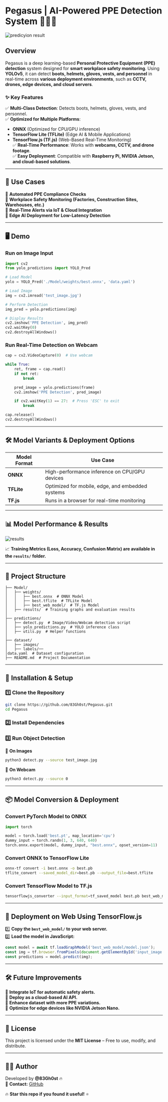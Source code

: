 
# Pegasus | AI-Powered PPE Detection System 🚧👷‍♂️  

![predicyion result](https://github.com/83Gh0st/Pegasus/blob/main/predictions/Model/val_batch0_labels.jpg?raw=true)

## **Overview**  
Pegasus is a deep learning-based **Personal Protective Equipment (PPE) detection** system designed for **smart workplace safety monitoring**. Using **YOLOv5**, it can detect **boots, helmets, gloves, vests, and personnel** in real-time across **various deployment environments**, such as **CCTV, drones, edge devices, and cloud servers**.  

### **✨ Key Features**  
✅ **Multi-Class Detection**: Detects boots, helmets, gloves, vests, and personnel.  
✅ **Optimized for Multiple Platforms**:  
   - **ONNX** (Optimized for CPU/GPU inference)  
   - **TensorFlow Lite (TFLite)** (Edge AI & Mobile Applications)  
   - **TensorFlow.js (TF.js)** (Web-Based Real-Time Monitoring)  
✅ **Real-Time Performance**: Works with **webcams, CCTV, and drone footage**.  
✅ **Easy Deployment**: Compatible with **Raspberry Pi, NVIDIA Jetson, and cloud-based solutions**.  

---

## **🚀 Use Cases**  
🔹 **Automated PPE Compliance Checks**  
🔹 **Workplace Safety Monitoring (Factories, Construction Sites, Warehouses, etc.)**  
🔹 **Real-Time Alerts via IoT & Cloud Integration**  
🔹 **Edge AI Deployment for Low-Latency Detection**  

---

## **🖥️ Demo**  
### **Run on Image Input**  
```python
import cv2
from yolo_predictions import YOLO_Pred

# Load Model
yolo = YOLO_Pred('./Model/weights/best.onnx', 'data.yaml')

# Load Image
img = cv2.imread('test_image.jpg')

# Perform Detection
img_pred = yolo.predictions(img)

# Display Results
cv2.imshow('PPE Detection', img_pred)
cv2.waitKey(0)
cv2.destroyAllWindows()
```

### **Run Real-Time Detection on Webcam**  
```python
cap = cv2.VideoCapture(0)  # Use webcam

while True:
    ret, frame = cap.read()
    if not ret:
        break

    pred_image = yolo.predictions(frame)
    cv2.imshow('PPE Detection', pred_image)

    if cv2.waitKey(1) == 27:  # Press 'ESC' to exit
        break

cap.release()
cv2.destroyAllWindows()
```

---

## **🛠️ Model Variants & Deployment Options**  

| **Model Format** | **Use Case** |
|------------------|-------------|
| **ONNX**  | High-performance inference on CPU/GPU devices |
| **TFLite**  | Optimized for mobile, edge, and embedded systems |
| **TF.js**  | Runs in a browser for real-time monitoring |

---

## **📊 Model Performance & Results**  
![results](https://github.com/83Gh0st/Pegasus/blob/main/predictions/Model/results.png?raw=true)

📈 **Training Metrics (Loss, Accuracy, Confusion Matrix) are available in the `results/` folder.**  

---

## **📂 Project Structure**  

```
├── Model/
│   ├── weights/
│   │   ├── best.onnx  # ONNX Model
│   │   ├── best.tflite  # TFLite Model
│   │   ├── best_web_model/  # TF.js Model
│   ├── results/  # Training graphs and evaluation results
│
├── predictions/
│   ├── detect.py  # Image/Video/Webcam detection script
│   ├── yolo_predictions.py  # YOLO inference class
│   ├── utils.py  # Helper functions
│
├── dataset/
│   ├── images/
│   ├── labels/── 
│data.yaml  # Dataset configuration
├── README.md  # Project Documentation
```

---

## **🚀 Installation & Setup**  

### **1️⃣ Clone the Repository**  
```bash
git clone https://github.com/83Gh0st/Pegasus.git
cd Pegasus
```

### **2️⃣ Install Dependencies**  

### **3️⃣ Run Object Detection**  

🔹 **On Images**  
```bash
python3 detect.py --source test_image.jpg
```
🔹 **On Webcam**  
```bash
python3 detect.py --source 0
```

---

## **📦 Model Conversion & Deployment**  

### **Convert PyTorch Model to ONNX**  
```python
import torch

model = torch.load('best.pt', map_location='cpu')
dummy_input = torch.randn(1, 3, 640, 640)
torch.onnx.export(model, dummy_input, "best.onnx", opset_version=11)
```

### **Convert ONNX to TensorFlow Lite**  
```bash
onnx-tf convert -i best.onnx -o best.pb
tflite_convert --saved_model_dir=best.pb --output_file=best.tflite
```

### **Convert TensorFlow Model to TF.js**  
```bash
tensorflowjs_converter --input_format=tf_saved_model best.pb best_web_model/
```

---

## **📌 Deployment on Web Using TensorFlow.js**  

1️⃣ **Copy the `best_web_model/` to your web server.**  
2️⃣ **Load the model in JavaScript:**  

```javascript
const model = await tf.loadGraphModel('best_web_model/model.json');
const img = tf.browser.fromPixels(document.getElementById('input_image'));
const predictions = model.predict(img);
```

---

## **🛠️ Future Improvements**  

🔹 **Integrate IoT for automatic safety alerts.**  
🔹 **Deploy as a cloud-based AI API.**  
🔹 **Enhance dataset with more PPE variations.**  
🔹 **Optimize for edge devices like NVIDIA Jetson Nano.**  

---

## **📜 License**  
This project is licensed under the **MIT License** – Free to use, modify, and distribute.  

---

## **👨‍💻 Author**  
Developed by **@83Gh0st** 🔥  
💬 **Contact:** [GitHub](https://github.com/83Gh0st)  

🔥 **Star this repo if you found it useful!** ⭐  


